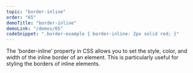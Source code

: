 ```yaml
---
topic: "border-inline"
order: "65"
demoTitle: "border-inline"
demoLink: "/demos/65"
codeSnippet: ".border-example { border-inline: 2px solid red; }"
---
```


The 'border-inline' property in CSS allows you to set the style, color, and width of the inline border of an element. This is particularly useful for styling the borders of inline elements.
<br />
